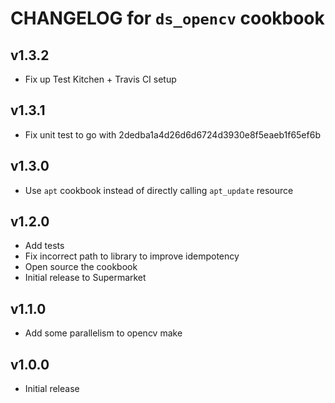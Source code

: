 # CHANGELOG for `ds_opencv` cookbook

## v1.3.2

* Fix up Test Kitchen + Travis CI setup

## v1.3.1

* Fix unit test to go with 2dedba1a4d26d6d6724d3930e8f5eaeb1f65ef6b

## v1.3.0

* Use `apt` cookbook instead of directly calling `apt_update` resource

## v1.2.0

* Add tests
* Fix incorrect path to library to improve idempotency
* Open source the cookbook
* Initial release to Supermarket

## v1.1.0

* Add some parallelism to opencv make

## v1.0.0

* Initial release
